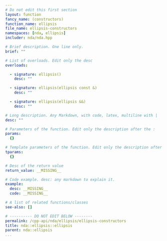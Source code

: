 ```yaml
---
# Do not edit this first section
layout: function
fancy_name: (constructors)
function_name: ellipsis
file_name: ellipsis-constructors
namespaces: [nda, ellipsis]
includer: nda/nda.hpp

# Brief description. One line only.
brief: ""

# List of overloads. Edit only the desc
overloads:

  - signature: ellipsis()
    desc: ""

  - signature: ellipsis(ellipsis const &)
    desc: ""

  - signature: ellipsis(ellipsis &&)
    desc: ""

# Long description. Any Markdown, with code, latex, multiline with |
desc: ""

# Parameters of the function. Edit only the description after the :
params:
  {}

# Template parameters of the function. Edit only the description after the :
tparams:
  {}

# Desc of the return value
return_value: __MISSING__

# Code example. desc: any markdown to explain it.
example:
  desc: __MISSING__
  code: __MISSING__

# A list of related functions/classes
see-also: []

# ---------- DO NOT EDIT BELOW --------
permalink: /cpp-api/nda/ellipsis/ellipsis-constructors
title: nda::ellipsis::ellipsis
parent: nda::ellipsis
...
```


